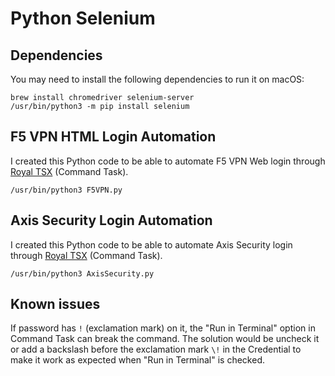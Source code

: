 # Python Selenium

## Dependencies

You may need to install the following dependencies to run it on macOS:

```
brew install chromedriver selenium-server
/usr/bin/python3 -m pip install selenium
```

## F5 VPN HTML Login Automation

I created this Python code to be able to automate F5 VPN Web login through [Royal TSX](https://www.royalapps.com/ts/mac/features) (Command Task).

```
/usr/bin/python3 F5VPN.py
```

## Axis Security Login Automation

I created this Python code to be able to automate Axis Security login through [Royal TSX](https://www.royalapps.com/ts/mac/features) (Command Task).

```
/usr/bin/python3 AxisSecurity.py
```

## Known issues

If password has ``!`` (exclamation mark) on it, the "Run in Terminal" option in Command Task can break the command. The solution would be uncheck it or add a backslash before the exclamation mark ``\!`` in the Credential to make it work as expected when "Run in Terminal" is checked.
